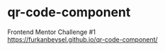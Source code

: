 # qr-code-component
Frontend Mentor Challenge #1
<br>
https://furkanbeysel.github.io/qr-code-component/
